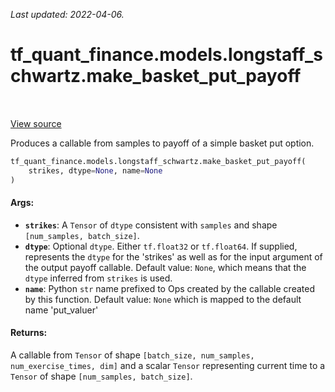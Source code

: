 <!--
This file is generated by a tool. Do not edit directly.
For open-source contributions the docs will be updated automatically.
-->

*Last updated: 2022-04-06.*

<div itemscope itemtype="http://developers.google.com/ReferenceObject">
<meta itemprop="name" content="tf_quant_finance.models.longstaff_schwartz.make_basket_put_payoff" />
<meta itemprop="path" content="Stable" />
</div>

# tf_quant_finance.models.longstaff_schwartz.make_basket_put_payoff

<!-- Insert buttons and diff -->

<table class="tfo-notebook-buttons tfo-api" align="left">
</table>

<a target="_blank" href="https://github.com/google/tf-quant-finance/blob/master/tf_quant_finance/models/longstaff_schwartz/payoff_utils.py">View source</a>



Produces a callable from samples to payoff of a simple basket put option.

```python
tf_quant_finance.models.longstaff_schwartz.make_basket_put_payoff(
    strikes, dtype=None, name=None
)
```



<!-- Placeholder for "Used in" -->


#### Args:


* <b>`strikes`</b>: A `Tensor` of `dtype` consistent with `samples` and shape
  `[num_samples, batch_size]`.
* <b>`dtype`</b>: Optional `dtype`. Either `tf.float32` or `tf.float64`. If supplied,
  represents the `dtype` for the 'strikes' as well as for the input
  argument of the output payoff callable.
  Default value: `None`, which means that the `dtype` inferred from
  `strikes` is used.
* <b>`name`</b>: Python `str` name prefixed to Ops created by the callable created
  by this function.
  Default value: `None` which is mapped to the default name 'put_valuer'


#### Returns:

A callable from `Tensor` of shape
`[batch_size, num_samples, num_exercise_times, dim]`
and a scalar `Tensor` representing current time to a `Tensor` of shape
`[num_samples, batch_size]`.
